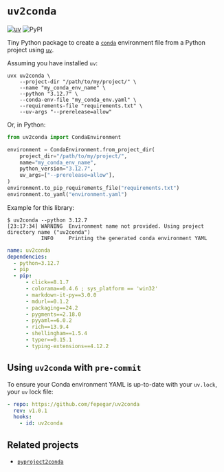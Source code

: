 # `uv2conda`

[![uv](https://img.shields.io/endpoint?url=https://raw.githubusercontent.com/astral-sh/uv/main/assets/badge/v0.json)](https://github.com/astral-sh/uv)
![PyPI](https://img.shields.io/pypi/v/uv2conda)

Tiny Python package to create a [`conda`](https://docs.anaconda.com/miniconda/) environment file from a Python project using [`uv`](https://docs.astral.sh/uv/).

Assuming you have installed `uv`:

```shell
uvx uv2conda \
    --project-dir "/path/to/my/project/" \
    --name "my_conda_env_name" \
    --python "3.12.7" \
    --conda-env-file "my_conda_env.yaml" \
    --requirements-file "requirements.txt" \
    --uv-args "--prerelease=allow"
```

Or, in Python:

```python
from uv2conda import CondaEnvironment

environment = CondaEnvironment.from_project_dir(
    project_dir="/path/to/my/project/",
    name="my_conda_env_name",
    python_version="3.12.7",
    uv_args=["--prerelease=allow"],
)
environment.to_pip_requirements_file("requirements.txt")
environment.to_yaml("environment.yaml")
```

Example for this library:

```console
$ uv2conda --python 3.12.7
[23:17:34] WARNING  Environment name not provided. Using project directory name ("uv2conda")
           INFO     Printing the generated conda environment YAML
```

```yaml
name: uv2conda
dependencies:
  - python=3.12.7
  - pip
  - pip:
      - click==8.1.7
      - colorama==0.4.6 ; sys_platform == 'win32'
      - markdown-it-py==3.0.0
      - mdurl==0.1.2
      - packaging==24.2
      - pygments==2.18.0
      - pyyaml==6.0.2
      - rich==13.9.4
      - shellingham==1.5.4
      - typer==0.15.1
      - typing-extensions==4.12.2
```

## Using `uv2conda` with `pre-commit`

To ensure your Conda environment YAML is up-to-date with your `uv.lock`, your `uv` lock file:

```yaml
- repo: https://github.com/fepegar/uv2conda
  rev: v1.0.1
  hooks:
    - id: uv2conda
```

## Related projects

- [`pyproject2conda`](https://pypi.org/project/pyproject2conda/)
